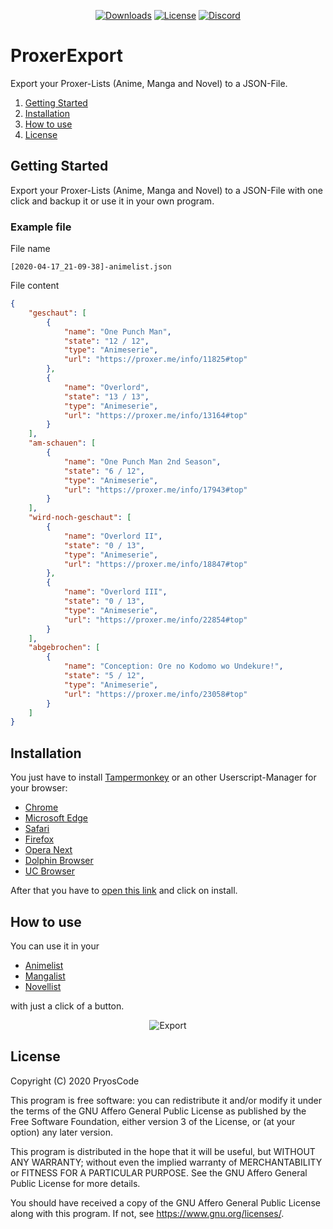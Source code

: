 <p align="center">
    <a href="https://github.com/PryosCode/ProxerExport/raw/master/ProxerExport.user.js"><img src="https://img.shields.io/github/v/release/PryosCode/ProxerExport?label=Install" alt="Downloads"></a>
    <a href="https://github.com/PryosCode/ProxerExport/blob/master/LICENSE"><img src="https://img.shields.io/github/license/PryosCode/ProxerExport?label=License" alt="License"></a>
    <a href="https://discord.gg/bF2GRHq"><img src="https://discordapp.com/api/guilds/350302354639290379/widget.png" alt="Discord"></a>
</p>

# ProxerExport

Export your Proxer-Lists (Anime, Manga and Novel) to a JSON-File.

1. [Getting Started](#getting-started)
2. [Installation](#installation)
3. [How to use](#how-to-use)
4. [License](#license)

## Getting Started

Export your Proxer-Lists (Anime, Manga and Novel) to a JSON-File with one click and backup it or use it in your own program.

### Example file

File name

```
[2020-04-17_21-09-38]-animelist.json
```

File content

```json
{
	"geschaut": [
		{
			"name": "One Punch Man",
			"state": "12 / 12",
			"type": "Animeserie",
			"url": "https://proxer.me/info/11825#top"
		},
		{
			"name": "Overlord",
			"state": "13 / 13",
			"type": "Animeserie",
			"url": "https://proxer.me/info/13164#top"
		}
	],
	"am-schauen": [
		{
			"name": "One Punch Man 2nd Season",
			"state": "6 / 12",
			"type": "Animeserie",
			"url": "https://proxer.me/info/17943#top"
		}
	],
	"wird-noch-geschaut": [
		{
			"name": "Overlord II",
			"state": "0 / 13",
			"type": "Animeserie",
			"url": "https://proxer.me/info/18847#top"
		},
		{
			"name": "Overlord III",
			"state": "0 / 13",
			"type": "Animeserie",
			"url": "https://proxer.me/info/22854#top"
		}
	],
	"abgebrochen": [
		{
			"name": "Conception: Ore no Kodomo wo Undekure!",
			"state": "5 / 12",
			"type": "Animeserie",
			"url": "https://proxer.me/info/23058#top"
		}
	]
}
```

## Installation

You just have to install [Tampermonkey](https://www.tampermonkey.net) or an other Userscript-Manager for your browser:

- [Chrome](https://chrome.google.com/webstore/detail/tampermonkey/dhdgffkkebhmkfjojejmpbldmpobfkfo)
- [Microsoft Edge](https://www.microsoft.com/store/apps/9NBLGGH5162S)
- [Safari](https://apps.apple.com/us/app/tampermonkey/id1482490089)
- [Firefox](https://addons.mozilla.org/en-US/firefox/addon/tampermonkey)
- [Opera Next](https://addons.opera.com/en/extensions/details/tampermonkey-beta)
- [Dolphin Browser](https://play.google.com/store/apps/details?id=net.tampermonkey.dolphin)
- [UC Browser](https://play.google.com/store/apps/details?id=net.tampermonkey.dolphin)

After that you have to [open this link](https://github.com/PryosCode/ProxerExport/raw/master/ProxerExport.user.js) and click on install.

## How to use

You can use it in your

- [Animelist](https://proxer.me/ucp?s=anime)
- [Mangalist](https://proxer.me/ucp?s=manga)
- [Novellist](https://proxer.me/ucp?s=novel)

with just a click of a button.

<p align="center">
    <img src="https://github.com/PryosCode/ProxerExport/raw/master/images/export.png" alt="Export" style="max-width: 100%">
</p>

## License

Copyright (C) 2020 PryosCode

This program is free software: you can redistribute it and/or modify
it under the terms of the GNU Affero General Public License as published
by the Free Software Foundation, either version 3 of the License, or
    (at your option) any later version.

This program is distributed in the hope that it will be useful,
but WITHOUT ANY WARRANTY; without even the implied warranty of
MERCHANTABILITY or FITNESS FOR A PARTICULAR PURPOSE.  See the
GNU Affero General Public License for more details.

You should have received a copy of the GNU Affero General Public License
along with this program.  If not, see <https://www.gnu.org/licenses/>.